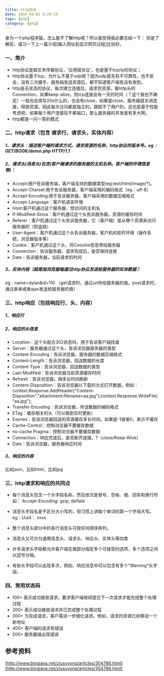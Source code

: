 ```yaml
---
title: http协议
date: 2016-04-03 8:20:19
tags: [php]
category: [php]
---
```

身为一个php程序猿，怎么能不了解http呢？所以我觉得我必要总结一下：
但是了解前，温习一下上一篇介绍[输入网址到显示网页过程]比较好。
<!--more-->
### 一、简介
- http协议是超文本传输协议，‘应用层协议’，也是基于tcp/ip的协议；
- http协议基于tcp，为什么不基于udp呢？因为udp首先有不可靠性，也不安全，没有三次握手，服务端发送资源后，都不知道客户端有没有收到。
- http是无状态的协议，每次建立连接后，请求完资源，看http头的Connection，如果keep-alive，则tcp连接会有一天的时间（？这个我也不确定）一般也会填写20s什么的，也会有close，如果是close，服务器就关闭连接，释放资源。因此每次访问都是独立的，跟踪不了用户的，这也是基于性能考虑吧，如果每个用户连接后不都端口，那么服务器的并发是有多大啊。
- http都是一问一答的模式

### 二、http请求（包含 请求行、请求头，实体内容）
##### 1、请求头：描述客户端的请求方式、请求资源的名称、http协议的版本号。eg：GET/BOOK/demo.php HTTP/1.1
##### 2、请求头(消息头)包含(客户端请求的服务器的主机名称。客户端的环境信息等)：
- Accept:用户告诉服务端，客户端支持的数据类型(eg:text/html/image/*)。
- Accept-Charset:用于告诉服务器，客户端采用的编码格式（eg：utf-8）
- Accept-Encoding:用于告诉服务器，客户端采用的数据压缩格式
- Accept-Language：客户机语言环境
- Host:客户机通过这个服务器，想访问的主机名
- If-Modified-Since：客户机通过这个头告诉服务器，资源的缓存时间
- Referer：客户机通过这个头告诉服务器，它（客户端）是从哪个资源来访问服务器的（防盗链）
- User-Agent：客户机通过这个头告诉服务器，客户机的软件环境（操作系统，浏览器版本等）
- Cookie：客户机通过这个头，将Coockie信息带给服务器
- Connection：告诉服务器，请求完成后，是否保持连接
- Date：告诉服务器，当前请求的时间

##### 3、实体内容（就是指浏览器端通过http协议发送给服务器的实体数据 ）
eg：name=dylan&id=110 （get请求时，通过url传给服务器的值。post请求时，通过表单或者ajax发送给服务器的值）
### 三、http响应（包括响应行、头、内容）
##### 1、响应行
##### 2、响应的头信息
- Location：这个头配合302状态吗，用于告诉客户端找谁
- Server：服务器通过这个头，告诉浏览器服务器的类型
- Content-Encoding：告诉浏览器，服务器的数据压缩格式
- Content-Length：告诉浏览器，回送数据的长度
- Content-Type：告诉浏览器，回送数据的类型
- Last-Modified：告诉浏览器当前资源缓存时间
- Refresh：告诉浏览器，隔多长时间刷新
- Content-Disposition：告诉浏览器以下载的方式打开数据。例如：context.Response.AddHeader("Content-Disposition","attachment:filename=aa.jpg");context.Response.WriteFile("aa.jpg");
- Transfer-Encoding：告诉浏览器，传送数据的编码格式
- ETag：缓存相关的头（可以做到实时更新）
- Expries：告诉浏览器回送的资源缓存多长时间。如果是-1或者0，表示不缓存
- Cache-Control：控制浏览器不要缓存数据
- no-cache Pragma：控制浏览器不要缓存数据
- Connection：响应完成后，是否断开连接。?（close/Keep-Alive）
- Date：告诉浏览器，服务器响应时间
##### 3、响应的内容
比如json，比如html，比如jpg

### 三、http请求和响应的共同点
- 每个消息头包含一个头字段名称，然后依次是冒号、空格、值、回车和换行符如： Accept-Encoding: gzip, deflate

- 消息头字段名是不区分大小写的，但习惯上讲每个单词的第一个字母大写。 eg：Uuid： xxxx
- 整个消息头部分中的各行消息头可按任何顺序排列。
- 消息头又可分为通用信息头、请求头、响应头、实体头等四类
- 许多请求头字段都允许客户端在值部分指定多个可接受的选项，多个选项之间以逗号分隔。
- 有些头字段可以出现多次，例如，响应消息中可以包含有多个”Warning”头字段。

### 四、常用状态码
- 100+ 表示成功接收请求，要求客户端继续提交下一次请求才能完成整个处理过程
- 200+ 表示成功接收请求并已完成整个处理过程
- 300+ 为完成请求，客户需进一步细化请求。例如，请求的资源已经移动一个新地址
- 400+ 客户端的请求有错误
- 500+ 服务器端出现错误

## 参考资料
[http://www.blogjava.net/zjusuyong/articles/304788.html](http://www.blogjava.net/zjusuyong/articles/304788.html)